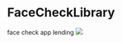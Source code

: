 # FaceCheckLibrary
face check app lending
[![](https://jitpack.io/v/ducbx9x/faceCheckLib.svg)](https://jitpack.io/#ducbx9x/faceCheckLib)

